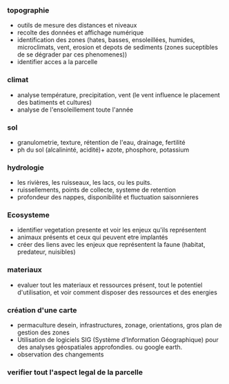 ### topographie
   - outils de mesure des distances et niveaux
   - recolte des données et affichage numérique
   - identification des zones (hates, basses, ensoleillées, humides, microclimats, vent, erosion et depots de sediments (zones suceptibles de se dégrader par ces phenomenes))
   - identifier acces a la parcelle
  
### climat
   - analyse température, precipitation, vent (le vent influence le placement des batiments et cultures)
   - analyse de l'ensoleillement toute l'année

### sol
- granulometrie, texture, rétention de l'eau, drainage, fertilité
- ph du sol (alcalininté, acidité)+ azote, phosphore, potassium

### hydrologie
- les rivières, les ruisseaux, les lacs, ou les puits.
- ruissellements, points de collecte, systeme de retention
- profondeur des nappes, disponibilité et fluctuation saisonnieres

### Ecosysteme
- identifier vegetation presente et voir les enjeux qu'ils représentent
- animaux présents et ceux qui peuvent etre implantés
- créer des liens avec les enjeux que représentent la faune (habitat, predateur, nuisibles)

### materiaux
- evaluer tout les materiaux et ressources présent, tout le potentiel d'utilisation, et voir comment disposer des ressources et des energies

### création d'une carte
- permaculture desein, infrastructures, zonage, orientations, gros plan de gestion des zones
- Utilisation de logiciels SIG (Système d’Information Géographique) pour des analyses géospatiales approfondies. ou google earth.
- observation des changements

### verifier tout l'aspect legal de la parcelle

